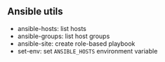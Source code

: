 Ansible utils
-------------

* ansible-hosts: list hosts
* ansible-groups: list host groups
* ansible-site: create role-based playbook
* set-env: set `ANSIBLE_HOSTS` environment variable
